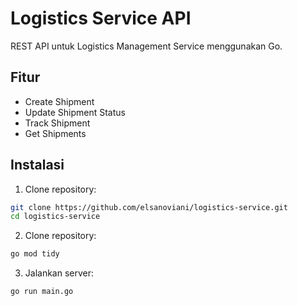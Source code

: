 # Logistics Service API

REST API untuk Logistics Management Service menggunakan Go.

## Fitur
- Create Shipment
- Update Shipment Status
- Track Shipment
- Get Shipments

## Instalasi
1. Clone repository:
```bash
git clone https://github.com/elsanoviani/logistics-service.git
cd logistics-service
```
2. Clone repository:
```bash
go mod tidy
```

3. Jalankan server:
```bash
go run main.go
```